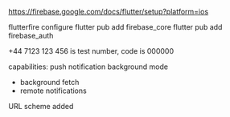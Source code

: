 https://firebase.google.com/docs/flutter/setup?platform=ios

flutterfire configure
flutter pub add firebase_core
flutter pub add firebase_auth

+44 7123 123 456 is test number, code is 000000

capabilities:
push notification
background mode
 - background fetch
 - remote notifications

URL scheme added 